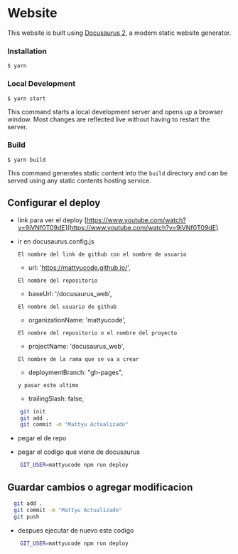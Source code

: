 # Website

This website is built using [Docusaurus 2](https://docusaurus.io/), a modern static website generator.

### Installation

```
$ yarn
```

### Local Development

```
$ yarn start
```

This command starts a local development server and opens up a browser window. Most changes are reflected live without having to restart the server.

### Build

```
$ yarn build
```

This command generates static content into the `build` directory and can be served using any static contents hosting service.

## Configurar el deploy
- link para ver el deploy [https://www.youtube.com/watch?v=9iVNf0T09dE](https://www.youtube.com/watch?v=9iVNf0T09dE)
- ir en docusaurus.config.js
      
    `El nombre del link de github con el nombre de usuario`
    - url: 'https://mattyucode.github.io/',

    `El nombre del repositorio`
    - baseUrl: '/docusaurus_web',
    
    `El nombre del usuario de github`
    - organizationName: 'mattyucode',
    
    `El nombre del repositorio o el nombre del proyecto`
    - projectName: 'docusaurus_web', 
    
    `El nombre de la rama que se va a crear`
    - deploymentBranch: "gh-pages",
    
    `y pasar este ultimo`
    - trailingSlash: false,


 <!-- npm run build -->

```bash
    git init 
    git add .
    git commit -m "Mattyu Actualizado"
```

- pegar el de repo

- pegar el codigo que viene de docusaurus
```bash
    GIT_USER=mattyucode npm run deploy
```

## Guardar cambios o agregar modificacion
  ```bash
    git add .
    git commit -m "Mattyu Actualizado"
    git push
```
- despues ejecutar de nuevo este codigo
```bash
    GIT_USER=mattyucode npm run deploy
```